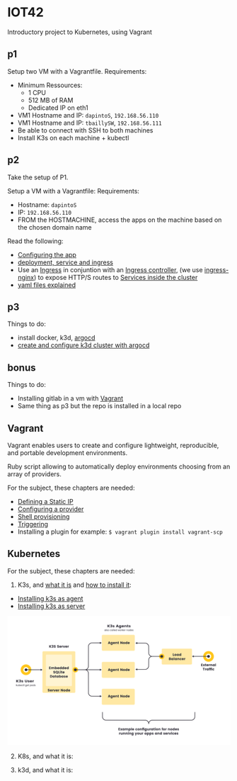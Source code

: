# IOT42

Introductory project to Kubernetes, using Vagrant

## p1

Setup two VM with a Vagrantfile.
Requirements:
  - Minimum Ressources:
    - 1 CPU
    - 512 MB of RAM
    - Dedicated IP on eth1
  - VM1 Hostname and IP: `dapintoS`, `192.168.56.110`
  - VM1 Hostname and IP: `tbaillySW`, `192.168.56.111`
  - Be able to connect with SSH to both machines
  - Install K3s on each machine + kubectl

## p2

Take the setup of P1.

Setup a VM with a Vagrantfile:
Requirements:
  - Hostname: `dapintoS`
  - IP: `192.168.56.110` 
  - FROM the HOSTMACHINE, access the apps on the machine based on the chosen domain name

Read the following:
 - [Configuring the app](https://kubernetes.io/docs/concepts/overview/working-with-objects/)
 - [deployment, service and ingress](https://dwdraju.medium.com/how-deployment-service-ingress-are-related-in-their-manifest-a2e553cf0ffb)
 - Use an [Ingress](https://kubernetes.io/docs/concepts/services-networking/ingress/) in conjuntion with an [Ingress controller](https://kubernetes.io/docs/concepts/services-networking/ingress-controllers/), (we use [ingress-nginx](https://kubernetes.github.io/ingress-nginx/deploy/)) to expose HTTP/S routes to [Services inside the cluster](https://kubernetes.io/docs/concepts/services-networking/service/#publishing-services-service-types)
 - [yaml files explained](https://www.youtube.com/watch?v=qmDzcu5uY1I)

## p3

Things to do:
 - install docker, k3d, [argocd](https://www.youtube.com/watch?v=MeU5_k9ssrs&t=1662s)
 - [create and configure k3d cluster with argocd](https://en.sokube.ch/post/gitops-on-a-laptop-with-k3d-and-argocd-1)

## bonus

Things to do:
 - Installing gitlab in a vm with [Vagrant](https://www.tecmint.com/install-and-configure-gitlab-on-centos-7/)
 - Same thing as p3 but the repo is installed in a local repo

## Vagrant

Vagrant enables users to create and configure lightweight, reproducible, and portable development environments.

Ruby script allowing to automatically deploy environments choosing from an array of providers.

For the subject, these chapters are needed:
- [Defining a Static IP](https://developer.hashicorp.com/vagrant/docs/networking/private_network)
- [Configuring a provider](https://developer.hashicorp.com/vagrant/docs/providers/configuration)
- [Shell provisioning](https://developer.hashicorp.com/vagrant/docs/provisioning/shell)
- [Triggering](https://developer.hashicorp.com/vagrant/docs/triggers/configuration)
- Installing a plugin for example: `$ vagrant plugin install vagrant-scp`

## Kubernetes


For the subject, these chapters are needed:
1. K3s, and [what it is](https://docs.k3s.io/) and [how to install it](https://docs.k3s.io/quick-start):
  - [Installing k3s as agent](https://docs.k3s.io/reference/agent-config)
  - [Installing k3s as server](https://docs.k3s.io/reference/server-config)

![Example arch](/assets/img/k3s-architecture-single-server.svg)

2. K8s, and what it is:

3. k3d, and what it is:

